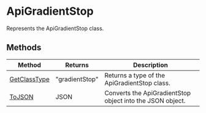 # ApiGradientStop

Represents the ApiGradientStop class.


## Methods

| Method | Returns | Description |
| ------ | ------- | ----------- |
| [GetClassType](./Methods/GetClassType.md) | "gradientStop" | Returns a type of the ApiGradientStop class. |
| [ToJSON](./Methods/ToJSON.md) | JSON | Converts the ApiGradientStop object into the JSON object. |
